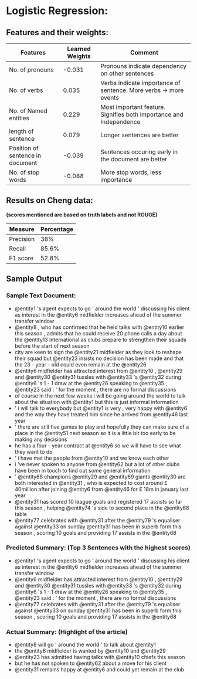 # Logistic Regression:

## Features and their weights:
| Features | Learned Weights| Comment |
| ----------- | ---------- | --------------------------- |
| No. of pronouns |  -0.031 |  Pronouns indicate dependency on other sentences |
| No. of verbs |  0.035 | Verbs indicate importance of sentence. More verbs -> more events |
| No. of Named entities |  0.229 | Most important feature. Signifies both importance and Independence |
| length of sentence |  0.079 |  Longer sentences are better |
| Position of sentence in document | -0.039 |  Sentences occuring early in the document are better |
| No. of stop words |  -0.088 |  More stop words, less importance |

## Results on Cheng data: 
<b>(scores mentioned are based on truth labels and not ROUGE)</b>

| Measure | Percentage|
| --------------- | ----------------- | 
| Precision | 38% |
| Recall | 85.6% |
| F1 score | 52.8% |

## Sample Output

### Sample Text Document: 

* @entity1 's agent expects to go ' around the world ' discussing his client as interest in the @entity6 midfielder increases ahead of the summer transfer window
* @entity8 , who has confirmed that he held talks with @entity10 earlier this season , admits that he could receive 20 phone calls a day about the @entity13 international as clubs prepare to strengthen their squads before the start of next season
* city are keen to sign the @entity21 midfielder as they look to reshape their squad but @entity23 insists no decision has been made and that the 23 - year - old could even remain at the @entity26
* @entity6 midfielder has attracted interest from @entity10 , @entity29 and @entity30 @entity31 tussles with @entity33 's @entity32 during @entity6 's 1 - 1 draw at the @entity26 speaking to @entity35 , @entity23 said : ' for the moment , there are no formal discussions
* of course in the next few weeks i will be going around the world to talk about the situation with @entity1 but this is just informal information
* ' i will talk to everybody but @entity1 is very , very happy with @entity6 and the way they have treated him since he arrived from @entity46 last year
* ' there are still five games to play and hopefully they can make sure of a place in the @entity51 next season so it is a little bit too early to be making any decisions
* he has a four - year contract at @entity6 so we will have to see what they want to do
* ' i have met the people from @entity10 and we know each other
* i 've never spoken to anyone from @entity62 but a lot of other clubs have been in touch to find out some general information
* ' @entity68 champions @entity29 and @entity69 giants @entity30 are both interested in @entity31 , who is expected to cost around £ 40million after joining @entity6 from @entity46 for £ 18m in january last year
* @entity31 has scored 10 league goals and registered 17 assists so far this season , helping @entity74 's side to second place in the @entity68 table
* @entity77 celebrates with @entity31 after the @entity79 's equaliser against @entity33 on sunday @entity31 has been in superb form this season , scoring 10 goals and providing 17 assists in the @entity68

### Predicted Summary: (Top 3 Sentences with the highest scores)

* @entity1 's agent expects to go ' around the world ' discussing his client as interest in the @entity6 midfielder increases ahead of the summer transfer window
* @entity6 midfielder has attracted interest from @entity10 , @entity29 and @entity30 @entity31 tussles with @entity33 's @entity32 during @entity6 's 1 - 1 draw at the @entity26 speaking to @entity35 , @entity23 said : ' for the moment , there are no formal discussions
* @entity77 celebrates with @entity31 after the @entity79 's equaliser against @entity33 on sunday @entity31 has been in superb form this season , scoring 10 goals and providing 17 assists in the @entity68

### Actual Summary: (Highlight of the article)

* @entity8 will go ' around the world ' to talk about @entity1
* the @entity6 midfielder is wanted by @entity10 and @entity29
* @entity23 has admitted having talks with @entity10 chiefs this season
* but he has not spoken to @entity62 about a move for his client
* @entity31 remains happy at @entity6 and could yet remain at the club
